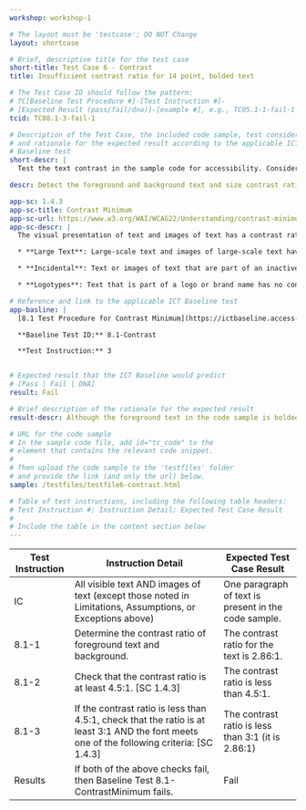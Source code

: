 ```yaml
---
workshop: workshop-1

# The layout must be 'testcase'; DO NOT Change
layout: shortcase

# Brief, descriptive title for the test case
short-title: Test Case 6 - Contrast
title: Insufficient contrast ratio for 14 point, bolded text

# The Test Case ID should follow the pattern: 
# TC[Baseline Test Procedure #]-[Test Instruction #]-
# [Expected Result (pass/fail/dna)]-[example #], e.g., TC05.1-1-fail-1
tcid: TC08.1-3-fail-1

# Description of the Test Case, the included code sample, test considerations,
# and rationale for the expected result according to the applicable ICT
# Baseline test
short-descr: |
  Test the text contrast in the sample code for accessibility. Consider the principles of Perceiveable, Operable, Understandable, and Robust as they relate to text contrast. In particular consider the applicable Success Criterion from the Web Content Accessibility Guidelines noted below.

descr: Detect the foreground and background text and size contrast ratio. Determine whether contrast ratio is sufficient. The text in the code sample is NOT sufficient contrast between the foreground and background for bolded text.

app-sc: 1.4.3
app-sc-title: Contrast Minimum
app-sc-url: https://www.w3.org/WAI/WCAG22/Understanding/contrast-minimum.html
app-sc-descr: |
  The visual presentation of text and images of text has a contrast ratio of at least 4.5:1, except for the following:

  * **Large Text**: Large-scale text and images of large-scale text have a contrast ratio of at least 3:1;

  * **Incidental**: Text or images of text that are part of an inactive user interface component, that are pure decoration, that are not visible to anyone, or that are part of a picture that contains significant other visual content, have no contrast requirement.

  * **Logotypes**: Text that is part of a logo or brand name has no contrast requirement.

# Reference and link to the applicable ICT Baseline test
app-basline: | 
  [8.1 Test Procedure for Contrast Minimum](https://ictbaseline.access-board.gov/08Contrast/#81-test-procedure-for-contrast-minimum)

  **Baseline Test ID:** 8.1-Contrast

  **Test Instruction:** 3


# Expected result that the ICT Baseline would predict
# [Pass | Fail | DNA]
result: Fail

# Brief description of the rationale for the expected result
result-descr: Although the foreground text in the code sample is bolded, it DOES NOT provide sufficient contrast because the contrast is below the 3:1 contrast ratio requirement for bolded text.

# URL for the code sample
# In the sample code file, add id="tc_code" to the 
# element that contains the relevant code snippet.
#
# Then upload the code sample to the 'testfiles' folder 
# and provide the link (and only the url) below.
sample: /testfiles/testfile6-contrast.html

# Table of test instructions, including the following table headers: 
# Test Instruction #; Instruction Detail; Expected Test Case Result
#
# Include the table in the content section below
---
```

| Test Instruction | Instruction Detail | Expected Test Case Result |
|------------------|--------------------|---------------------------|
|IC | All visible text AND images of text (except those noted in Limitations, Assumptions, or Exceptions above) | One paragraph of text is present in the code sample. |
| 8.1-1 | Determine the contrast ratio of foreground text and background. | The contrast ratio for the text is 2.86:1. | 
| 8.1-2 | Check that the contrast ratio is at least 4.5:1. [SC 1.4.3] | The contrast ratio is less than 4.5:1. |
| 8.1-3 | If the contrast ratio is less than 4.5:1, check that the ratio is at least 3:1 AND the font meets one of the following criteria: [SC 1.4.3] | The contrast ratio is less than 3:1 (it is 2.86:1) |
| Results | If both of the above checks fail, then Baseline Test 8.1-ContrastMinimum fails. | Fail |
